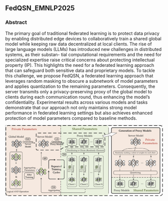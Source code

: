 ## FedQSN_EMNLP2025
### Abstract
The primary goal of traditional federated learning is to protect data privacy by enabling distributed edge devices to collaboratively train a
shared global model while keeping raw data decentralized at local clients. The rise of large language models (LLMs) has introduced new challenges in distributed systems, as their substan-
tial computational requirements and the need
for specialized expertise raise critical concerns
about protecting intellectual property (IP). This
highlights the need for a federated learning approach that can safeguard both sensitive data
and proprietary models. To tackle this challenge, we propose FedQSN, a federated learning approach that leverages random masking to
obscure a subnetwork of model parameters and
applies quantization to the remaining parameters. Consequently, the server transmits only a
privacy-preserving proxy of the global model to
clients during each communication round, thus
enhancing the model’s confidentiality. Experimental results across various models and tasks
demonstrate that our approach not only maintains strong model performance in federated
learning settings but also achieves enhanced
protection of model parameters compared to
baseline methods.

![main_graph](source/main.jpg)
